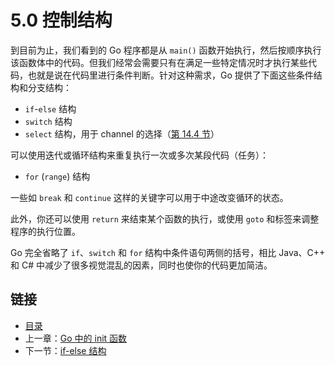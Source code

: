 # 5.0 控制结构

到目前为止，我们看到的 Go 程序都是从 `main()` 函数开始执行，然后按顺序执行该函数体中的代码。但我们经常会需要只有在满足一些特定情况时才执行某些代码，也就是说在代码里进行条件判断。针对这种需求，Go 提供了下面这些条件结构和分支结构：

- `if`-`else` 结构
- `switch` 结构
- `select` 结构，用于 channel 的选择（[第 14.4 节](14.4.md)）

可以使用迭代或循环结构来重复执行一次或多次某段代码（任务）：

- `for` (`range`) 结构

一些如 `break` 和 `continue` 这样的关键字可以用于中途改变循环的状态。

此外，你还可以使用 `return` 来结束某个函数的执行，或使用 `goto` 和标签来调整程序的执行位置。

Go 完全省略了 `if`、`switch` 和 `for` 结构中条件语句两侧的括号，相比 Java、C++ 和 C# 中减少了很多视觉混乱的因素，同时也使你的代码更加简洁。

## 链接

- [目录](directory.md)
- 上一章：[Go 中的 init 函数](04.10.md)
- 下一节：[if-else 结构](05.1.md)
